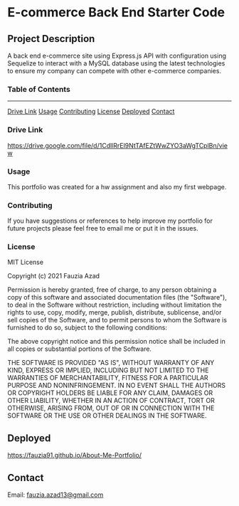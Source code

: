 # E-commerce Back End Starter Code

## Project Description

A back end e-commerce site using Express.js API with configuration using Sequelize to interact with a MySQL database using the latest technologies to ensure my company can compete with other e-commerce companies.


### Table of Contents
***
[Drive Link](#drivelink)
[Usage](#usage)
[Contributing](#contributing)
[License](#license)
[Deployed](#deployed)
[Contact](#contact) 

### Drive Link

https://drive.google.com/file/d/1CdllRrEl9NtTAfEZtWwZYO3aWgTCplBn/view


### Usage

This portfolio was created for a hw assignment and also my first webpage.

### Contributing

If you have suggestions or references to help improve my portfolio for future projects please feel free to email me or put it in the issues.  

### License

MIT License

Copyright (c) 2021 Fauzia Azad

Permission is hereby granted, free of charge, to any person obtaining a copy
of this software and associated documentation files (the "Software"), to deal
in the Software without restriction, including without limitation the rights
to use, copy, modify, merge, publish, distribute, sublicense, and/or sell
copies of the Software, and to permit persons to whom the Software is
furnished to do so, subject to the following conditions:

The above copyright notice and this permission notice shall be included in all
copies or substantial portions of the Software.

THE SOFTWARE IS PROVIDED "AS IS", WITHOUT WARRANTY OF ANY KIND, EXPRESS OR
IMPLIED, INCLUDING BUT NOT LIMITED TO THE WARRANTIES OF MERCHANTABILITY,
FITNESS FOR A PARTICULAR PURPOSE AND NONINFRINGEMENT. IN NO EVENT SHALL THE
AUTHORS OR COPYRIGHT HOLDERS BE LIABLE FOR ANY CLAIM, DAMAGES OR OTHER
LIABILITY, WHETHER IN AN ACTION OF CONTRACT, TORT OR OTHERWISE, ARISING FROM,
OUT OF OR IN CONNECTION WITH THE SOFTWARE OR THE USE OR OTHER DEALINGS IN THE
SOFTWARE.

## Deployed

https://fauzia91.github.io/About-Me-Portfolio/

## Contact

Email: fauzia.azad13@gmail.com

